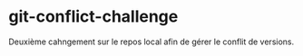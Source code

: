 # git-conflict-challenge
Deuxième cahngement sur le repos local afin de gérer le conflit de versions. 
